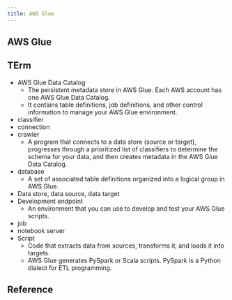 ```yaml
---
title: AWS Glue
---
```


## AWS Glue


## TErm
* AWS Glue Data Catalog
    * The persistent metadata store in AWS Glue. Each AWS account has one AWS Glue Data Catalog.
    * It contains table definitions, job definitions, and other control information to manage your AWS Glue environment.
* classifier
* connection
* crawler
    * A program that connects to a data store (source or target), progresses through a prioritized list of classifiers to determine the schema for your data, and then creates metadata in the AWS Glue Data Catalog.
* database
    * A set of associated table definitions organized into a logical group in AWS Glue.
* Data store, data source, data target
* Development endpoint
    * An environment that you can use to develop and test your AWS Glue scripts.
* job
* notebook server
* Script
    * Code that extracts data from sources, transforms it, and loads it into targets.
    * AWS Glue generates PySpark or Scala scripts. PySpark is a Python dialect for ETL programming.

## Reference
